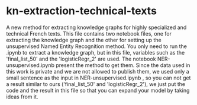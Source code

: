 # kn-extraction-technical-texts
A new method for extracting knowledge graphs for highly specialized and technical French texts.
This file contains two notebook files, one for extracting the knowledge graph and the other for setting up the unsupervised Named Entity Recognition method.
You only need to run the .ipynb to extract a knowledge graph, but in this file, variables such as the 'final_list_50' and the 'logisticRegr_2' are used. The notebook NER-unsupervised.ipynb present the method to get them.
Since the data used in this work is private and we are not allowed to publish them, we used only a small sentence as the input in NER-unsupervised.ipynb , so you can not get a result similar to ours ('final_list_50' and 'logisticRegr_2'), we just put the code and the result in this file so that you can expand your model by taking ideas from it.
